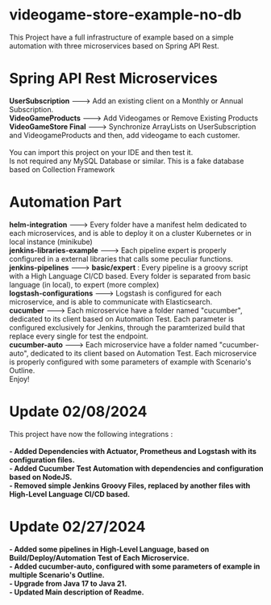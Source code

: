 # videogame-store-example-no-db
This Project have a full infrastructure of example based on a simple automation with three microservices based on Spring API Rest.<br />
# Spring API Rest Microservices
<strong>UserSubscription</strong> ---> Add an existing client on a Monthly or Annual Subscription.<br />
<strong>VideoGameProducts</strong> ---> Add Videogames or Remove Existing Products<br />
<strong>VideoGameStore Final</strong> ---> Synchronize ArrayLists on UserSubscription and VideogameProducts and then, add videogame to each customer.<br />
<br />
You can import this project on your IDE and then test it.<br />
Is not required any MySQL Database or similar. This is a fake database based on Collection Framework<br />
# Automation Part
<strong>helm-integration</strong> ---> Every folder have a manifest helm dedicated to each microservices, and is able to deploy it on a cluster Kubernetes or in local instance (minikube)<br />
<strong>jenkins-libraries-example</strong> ---> Each pipeline expert is properly configured in a external libraries that calls some peculiar functions.<br />
<strong>jenkins-pipelines</strong> ---> <strong>basic/expert</strong> : Every pipeline is a groovy script with a High Language CI/CD based. Every folder is separated from basic language (in local), to expert (more complex)<br />
<strong>logstash-configurations</strong> ---> Logstash is configured for each microservice, and is able to communicate with Elasticsearch.<br />
<strong>cucumber</strong> ---> Each microservice have a folder named "cucumber", dedicated to its client based on Automation Test. Each parameter is configured exclusively for Jenkins, through the paramterized build that replace every single for test the endpoint.<br />
<strong>cucumber-auto</strong> ---> Each microservice have a folder named "cucumber-auto", dedicated to its client based on Automation Test. Each microservice is properly configured with some parameters of example with Scenario's Outline.<br />
Enjoy!<br />

# Update 02/08/2024

This project have now the following integrations :<br />
<br />
<strong>- Added Dependencies with Actuator, Prometheus and Logstash with its configuration files.</strong><br />
<strong>- Added Cucumber Test Automation with dependencies and configuration based on NodeJS.</strong><br />
<strong>- Removed simple Jenkins Groovy Files, replaced by another files with High-Level Language CI/CD based.</strong><br />

# Update 02/27/2024

<strong>- Added some pipelines in High-Level Language, based on Build/Deploy/Automation Test of Each Microservice.</strong><br />
<strong>- Added cucumber-auto, configured with some parameters of example in multiple Scenario's Outline.</strong><br />
<strong>- Upgrade from Java 17 to Java 21.</strong><br />
<strong>- Updated Main description of Readme.</strong><br />
